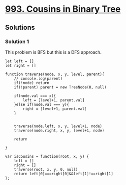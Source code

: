 # [993. Cousins in Binary Tree](https://leetcode.com/problems/cousins-in-binary-tree/)

## Solutions

### Solution 1

This problem is BFS but this is a DFS approach.

```
let left = []
let right = []

function traverse(node, x, y, level, parent){
    // console.log(parent)
    if(!node) return
    if(!parent) parent = new TreeNode(0, null)
    
    if(node.val === x){
        left = [level+1, parent.val]
    }else if(node.val === y){
        right = [level+1, parent.val]
    }
    
    
    traverse(node.left, x, y, level+1, node)
    traverse(node.right, x, y, level+1, node)
    
    return
    
}

var isCousins = function(root, x, y) {
    left = []
    right = []
    traverse(root, x, y, 0, null)
    return left[0]===right[0]&&left[1]!==right[1]
};
```